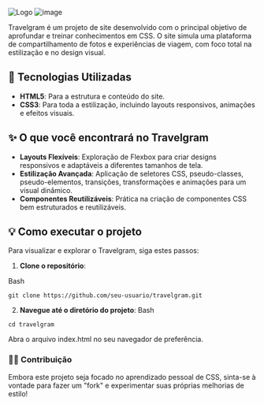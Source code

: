 ![Logo](https://github.com/user-attachments/assets/4fd600ca-1843-4e6d-a9cf-e7fbd1f91233)
![image](https://github.com/user-attachments/assets/53979da0-cc97-4cbd-9bca-ae793deab9fb)

Travelgram é um projeto de site desenvolvido com o principal objetivo de aprofundar e treinar conhecimentos em CSS. O site simula uma plataforma de compartilhamento de fotos e experiências de viagem, com foco total na estilização e no design visual.

<h2>🚀 Tecnologias Utilizadas</h2>

* **HTML5**: Para a estrutura e conteúdo do site.
* **CSS3**: Para toda a estilização, incluindo layouts responsivos, animações e efeitos visuais.

<h2>✨ O que você encontrará no Travelgram</h2>

* **Layouts Flexíveis**: Exploração de Flexbox para criar designs responsivos e adaptáveis a diferentes tamanhos de tela.
* **Estilização Avançada**: Aplicação de seletores CSS, pseudo-classes, pseudo-elementos, transições, transformações e animações para um visual dinâmico.
* **Componentes Reutilizáveis**: Prática na criação de componentes CSS bem estruturados e reutilizáveis.

<h2>💡 Como executar o projeto</h2>

Para visualizar e explorar o Travelgram, siga estes passos:

1. **Clone o repositório**:

Bash

`git clone https://github.com/seu-usuario/travelgram.git`

2. **Navegue até o diretório do projeto**:
Bash

`cd travelgram`

Abra o arquivo index.html no seu navegador de preferência.

<h3>👨‍💻 Contribuição</h3>

Embora este projeto seja focado no aprendizado pessoal de CSS, sinta-se à vontade para fazer um "fork" e experimentar suas próprias melhorias de estilo!
